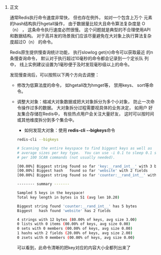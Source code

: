 1. 正文

    通常Redis执行命令速度非常快， 但也存在例外， 如对一个包含上万个
    元素的hash结构执行hgetall操作， 由于数据量比较大且命令算法复杂度是
    O（n） ， 这条命令执行速度必然很慢。 这个问题就是典型的不合理使用API
    和数据结构。 对于高并发的场景我们应该尽量避免在大对象上执行算法复杂
    度超过O（n） 的命令。

    Redis原生提供慢查询统计功能， 执行slowlog get{n}命令可以获取最近
    的n条慢查询命令， 默认对于执行超过10毫秒的命令都会记录到一个定长队
    列中， 线上实例建议设置为1毫秒便于及时发现毫秒级以上的命令。

    发现慢查询后，可以按照以下两个方向去调整：

    - 修改为低算法度的命令， 如hgetall改为hmget等， 禁用keys、 sort等命
    令。
    - 调整大对象：缩减大对象数据或把大对象拆分为多个小对象， 防止一次命令操作过多的数据。 大对象拆分过程需要视具体的业务决定， 如用户
    好友集合存储在Redis中， 有些热点用户会关注大量好友， 这时可以按时间
    或其他维度拆分到多个集合中。

        - 如何发现大对象：使用 **redis-cli --bigkeys**命令
        ```bash
        redis-cli --bigkeys

        # Scanning the entire keyspace to find biggest keys as well as
        # average sizes per key type.  You can use -i 0.1 to sleep 0.1 sec
        # per 100 SCAN commands (not usually needed).

        [00.00%] Biggest string found so far 'key:__rand_int__' with 3 bytes
        [00.00%] Biggest hash   found so far 'website' with 2 fields
        [00.00%] Biggest string found so far 'counter:__rand_int__' with 5 bytes

        -------- summary -------

        Sampled 5 keys in the keyspace!
        Total key length in bytes is 51 (avg len 10.20)

        Biggest string found 'counter:__rand_int__' has 5 bytes
        Biggest   hash found 'website' has 2 fields

        4 strings with 12 bytes (80.00% of keys, avg size 3.00)
        0 lists with 0 items (00.00% of keys, avg size 0.00)
        0 sets with 0 members (00.00% of keys, avg size 0.00)
        1 hashs with 2 fields (20.00% of keys, avg size 2.00)
        0 zsets with 0 members (00.00% of keys, avg size 0.00)
        ```

        可以看到，此命令清晰的把key对应的内容大小全都列出来了

